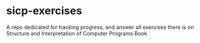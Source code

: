 # sicp-exercises

A repo dedicated for tracking progress, and answer all exercises there is on Structure and Interpretation of Computer Programs Book
